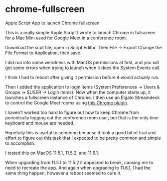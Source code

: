 # chrome-fullscreen
Apple Script App to launch Chrome fullscreen

This is a really simple Apple Script I wrote to launch Chrome in fullscreen for a Mac Mini used for Google Meet in a conference room.

Download the scpt file, open in Script Editor.
Then File -> Export
Change the File Format to Application, then save.

I did run into some weirdness with MacOS permissions at first, and you will get some errors when trying to launch when it does the System Events call.

I think I had to reboot after giving it permission before it would actually run.

Then I added the application to login items (System Preferences -> Users & Groups -> $USER -> Login Items).
Now when the computer starts up, it launches a fullscreen instance of Chrome.
I then use an Elgato Streamdeck to control the Google Meet rooms using [this Chrome plugin](https://github.com/petele/StreamDeck-Meet).

I haven't worked too hard to figure out how to keep Chrome from periodically logging out the conference room user, but that is the only time keyboard and mouse are needed.

Hopefully this is useful to someone because it took a good bit of trial and effort to figure out this task that I expected to be pretty common and simple to accomplish.

I tested this on MacOS 11.5.1, 11.5.2, and 11.6.1.

When upgrading from 11.5.1 to 11.5.2 it appeared to break, causing me to need to recreate the app.
And again when upgrading to 11.6.1, I had the same thing happen, however a reboot seemed to cure it.
